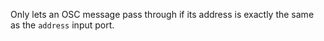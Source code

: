 Only lets an OSC message pass through if its address is exactly the same as the `address` input port.
